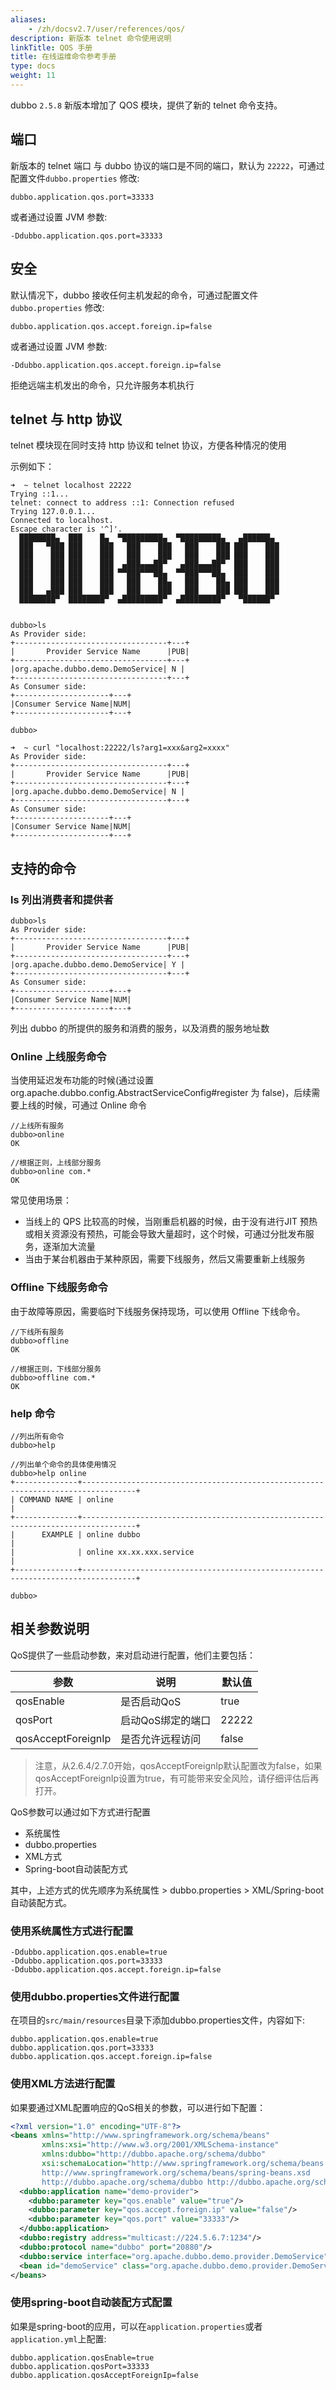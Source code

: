 ```yaml
---
aliases:
    - /zh/docsv2.7/user/references/qos/
description: 新版本 telnet 命令使用说明
linkTitle: QOS 手册
title: 在线运维命令参考手册
type: docs
weight: 11
---
```



dubbo `2.5.8` 新版本增加了 QOS 模块，提供了新的 telnet 命令支持。

## 端口
新版本的 telnet 端口 与 dubbo 协议的端口是不同的端口，默认为 `22222`，可通过配置文件`dubbo.properties` 修改:

```
dubbo.application.qos.port=33333
```

或者通过设置 JVM 参数:

```
-Ddubbo.application.qos.port=33333
```

## 安全

默认情况下，dubbo 接收任何主机发起的命令，可通过配置文件`dubbo.properties` 修改:

```
dubbo.application.qos.accept.foreign.ip=false
```

或者通过设置 JVM 参数:

```
-Ddubbo.application.qos.accept.foreign.ip=false
```

拒绝远端主机发出的命令，只允许服务本机执行


## telnet 与 http 协议

telnet 模块现在同时支持 http 协议和 telnet 协议，方便各种情况的使用

示例如下：

```
➜  ~ telnet localhost 22222
Trying ::1...
telnet: connect to address ::1: Connection refused
Trying 127.0.0.1...
Connected to localhost.
Escape character is '^]'.
  ████████▄  ███    █▄  ▀█████████▄  ▀█████████▄   ▄██████▄
  ███   ▀███ ███    ███   ███    ███   ███    ███ ███    ███
  ███    ███ ███    ███   ███    ███   ███    ███ ███    ███
  ███    ███ ███    ███  ▄███▄▄▄██▀   ▄███▄▄▄██▀  ███    ███
  ███    ███ ███    ███ ▀▀███▀▀▀██▄  ▀▀███▀▀▀██▄  ███    ███
  ███    ███ ███    ███   ███    ██▄   ███    ██▄ ███    ███
  ███   ▄███ ███    ███   ███    ███   ███    ███ ███    ███
  ████████▀  ████████▀  ▄█████████▀  ▄█████████▀   ▀██████▀


dubbo>ls
As Provider side:
+----------------------------------+---+
|       Provider Service Name      |PUB|
+----------------------------------+---+
|org.apache.dubbo.demo.DemoService| N |
+----------------------------------+---+
As Consumer side:
+---------------------+---+
|Consumer Service Name|NUM|
+---------------------+---+

dubbo>
```


```
➜  ~ curl "localhost:22222/ls?arg1=xxx&arg2=xxxx"
As Provider side:
+----------------------------------+---+
|       Provider Service Name      |PUB|
+----------------------------------+---+
|org.apache.dubbo.demo.DemoService| N |
+----------------------------------+---+
As Consumer side:
+---------------------+---+
|Consumer Service Name|NUM|
+---------------------+---+
```

## 支持的命令

### ls 列出消费者和提供者

```
dubbo>ls
As Provider side:
+----------------------------------+---+
|       Provider Service Name      |PUB|
+----------------------------------+---+
|org.apache.dubbo.demo.DemoService| Y |
+----------------------------------+---+
As Consumer side:
+---------------------+---+
|Consumer Service Name|NUM|
+---------------------+---+
```

列出 dubbo 的所提供的服务和消费的服务，以及消费的服务地址数

### Online 上线服务命令

当使用延迟发布功能的时候(通过设置 org.apache.dubbo.config.AbstractServiceConfig#register 为 false)，后续需要上线的时候，可通过 Online 命令

```
//上线所有服务
dubbo>online
OK

//根据正则，上线部分服务
dubbo>online com.*
OK
```

常见使用场景：

 - 当线上的 QPS 比较高的时候，当刚重启机器的时候，由于没有进行JIT 预热或相关资源没有预热，可能会导致大量超时，这个时候，可通过分批发布服务，逐渐加大流量
 - 当由于某台机器由于某种原因，需要下线服务，然后又需要重新上线服务



### Offline 下线服务命令

由于故障等原因，需要临时下线服务保持现场，可以使用 Offline 下线命令。


```
//下线所有服务
dubbo>offline
OK

//根据正则，下线部分服务
dubbo>offline com.*
OK
```

### help 命令



```
//列出所有命令
dubbo>help

//列出单个命令的具体使用情况
dubbo>help online
+--------------+----------------------------------------------------------------------------------+
| COMMAND NAME | online                                                                           |
+--------------+----------------------------------------------------------------------------------+
|      EXAMPLE | online dubbo                                                                     |
|              | online xx.xx.xxx.service                                                         |
+--------------+----------------------------------------------------------------------------------+

dubbo>
```

## 相关参数说明

QoS提供了一些启动参数，来对启动进行配置，他们主要包括：

| 参数               | 说明              | 默认值 |
| ------------------ | ----------------- | ------ |
| qosEnable          | 是否启动QoS       | true   |
| qosPort            | 启动QoS绑定的端口 | 22222  |
| qosAcceptForeignIp | 是否允许远程访问  | false  |

> 注意，从2.6.4/2.7.0开始，qosAcceptForeignIp默认配置改为false，如果qosAcceptForeignIp设置为true，有可能带来安全风险，请仔细评估后再打开。

QoS参数可以通过如下方式进行配置

* 系统属性
* dubbo.properties
* XML方式
* Spring-boot自动装配方式

其中，上述方式的优先顺序为系统属性 > dubbo.properties > XML/Spring-boot自动装配方式。

### 使用系统属性方式进行配置

```
-Ddubbo.application.qos.enable=true
-Ddubbo.application.qos.port=33333
-Ddubbo.application.qos.accept.foreign.ip=false
```

### 使用dubbo.properties文件进行配置

在项目的`src/main/resources`目录下添加dubbo.properties文件，内容如下:
```
dubbo.application.qos.enable=true
dubbo.application.qos.port=33333
dubbo.application.qos.accept.foreign.ip=false
```

### 使用XML方法进行配置

如果要通过XML配置响应的QoS相关的参数，可以进行如下配置：

```xml
<?xml version="1.0" encoding="UTF-8"?>
<beans xmlns="http://www.springframework.org/schema/beans"
       xmlns:xsi="http://www.w3.org/2001/XMLSchema-instance"
       xmlns:dubbo="http://dubbo.apache.org/schema/dubbo"
       xsi:schemaLocation="http://www.springframework.org/schema/beans
       http://www.springframework.org/schema/beans/spring-beans.xsd
       http://dubbo.apache.org/schema/dubbo http://dubbo.apache.org/schema/dubbo/dubbo.xsd">
  <dubbo:application name="demo-provider">
    <dubbo:parameter key="qos.enable" value="true"/>
    <dubbo:parameter key="qos.accept.foreign.ip" value="false"/>
    <dubbo:parameter key="qos.port" value="33333"/>
  </dubbo:application>
  <dubbo:registry address="multicast://224.5.6.7:1234"/>
  <dubbo:protocol name="dubbo" port="20880"/>
  <dubbo:service interface="org.apache.dubbo.demo.provider.DemoService" ref="demoService"/>
  <bean id="demoService" class="org.apache.dubbo.demo.provider.DemoServiceImpl"/>
</beans>
```

### 使用spring-boot自动装配方式配置

如果是spring-boot的应用，可以在`application.properties`或者`application.yml`上配置:

```
dubbo.application.qosEnable=true
dubbo.application.qosPort=33333
dubbo.application.qosAcceptForeignIp=false
```